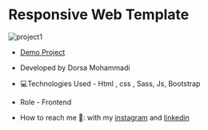 # Responsive Web Template

![project1](https://github.com/dorsamhm/littleBigBand/blob/main/assets/img/littleBigBg.png)

- [Demo Project](https://dorsamhm.github.io/littleBigBand/)

- Developed by Dorsa Mohammadi

- 💻Technologies Used - Html , css , Sass, Js, Bootstrap

- Role - Frontend

- How to reach me 👩: with my [instagram](https://instagram.com/dorsamhmdi.web) and [linkedin](https://www.linkedin.com/in/dorsa-mohammadi-692854284)
